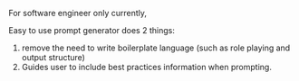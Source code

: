 For software engineer only currently,

Easy to use prompt generator does 2 things:
1. remove the need to write boilerplate language (such as role playing and output structure)
2. Guides user to include best practices information when prompting.

